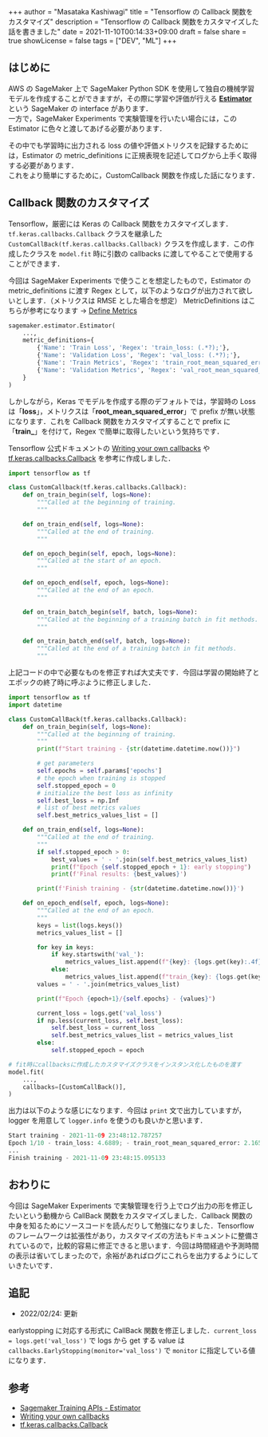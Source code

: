 +++
author = "Masataka Kashiwagi"
title = "Tensorflow の Callback 関数をカスタマイズ"
description = "Tensorflow の Callback 関数をカスタマイズした話を書きました"
date = 2021-11-10T00:14:33+09:00
draft = false
share = true
showLicense = false
tags = ["DEV", "ML"]
+++

## はじめに

AWS の SageMaker 上で SageMaker Python SDK を使用して独自の機械学習モデルを作成することができますが，その際に学習や評価が行える **[Estimator](https://sagemaker.readthedocs.io/en/stable/api/training/estimators.html)** という SageMaker の interface があります．<br>
一方で，SageMaker Experiments で実験管理を行いたい場合には，この Estimator に色々と渡してあげる必要があります．

その中でも学習時に出力される loss の値や評価メトリクスを記録するためには，Estimator の metric_definitions に正規表現を記述してログから上手く取得する必要があります．<br>
これをより簡単にするために，CustomCallback 関数を作成した話になります．

## Callback 関数のカスタマイズ

Tensorflow，厳密には Keras の Callback 関数をカスタマイズします．`tf.keras.callbacks.Callback` クラスを継承した `CustomCallBack(tf.keras.callbacks.Callback)` クラスを作成します．この作成したクラスを `model.fit` 時に引数の callbacks に渡してやることで使用することができます．

今回は SageMaker Experiments で使うことを想定したもので，Estimator の metric_definitions に渡す Regex として，以下のようなログが出力されて欲しいとします．（メトリクスは RMSE とした場合を想定）
MetricDefinitions はこちらが参考になります → [Define Metrics](https://docs.aws.amazon.com/sagemaker/latest/dg/automatic-model-tuning-define-metrics.html)

```python
sagemaker.estimator.Estimator(
    ...,
    metric_definitions={
        {'Name': 'Train Loss', 'Regex': 'train_loss: (.*?);'},
        {'Name': 'Validation Loss', 'Regex': 'val_loss: (.*?);'},
        {'Name': 'Train Metrics', 'Regex': 'train_root_mean_squared_error: (.*?);'},
        {'Name': 'Validation Metrics', 'Regex': 'val_root_mean_squared_error: (.*?);'},
    }
)
```

しかしながら，Keras でモデルを作成する際のデフォルトでは，学習時の Loss は「**loss**」，メトリクスは「**root_mean_squared_error**」で prefix が無い状態になります．これを Callback 関数をカスタマイズすることで prefix に「**train_**」を付けて，Regex で簡単に取得したいという気持ちです．

Tensorflow 公式ドキュメントの [Writing your own callbacks](https://www.tensorflow.org/guide/keras/custom_callback?hl=en) や [tf.keras.callbacks.Callback](https://www.tensorflow.org/api_docs/python/tf/keras/callbacks/Callback) を参考に作成しました．

```python
import tensorflow as tf

class CustomCallback(tf.keras.callbacks.Callback):
    def on_train_begin(self, logs=None):
        """Called at the beginning of training.
        """

    def on_train_end(self, logs=None):
        """Called at the end of training.
        """

    def on_epoch_begin(self, epoch, logs=None):
        """Called at the start of an epoch.
        """

    def on_epoch_end(self, epoch, logs=None):
        """Called at the end of an epoch.
        """

    def on_train_batch_begin(self, batch, logs=None):
        """Called at the beginning of a training batch in fit methods.
        """

    def on_train_batch_end(self, batch, logs=None):
        """Called at the end of a training batch in fit methods.
        """
```

上記コードの中で必要なものを修正すれば大丈夫です．今回は学習の開始終了とエポックの終了時に呼ぶように修正しました．

```python
import tensorflow as tf
import datetime

class CustomCallBack(tf.keras.callbacks.Callback):
    def on_train_begin(self, logs=None):
        """Called at the beginning of training.
        """
        print(f"Start training - {str(datetime.datetime.now())}")

        # get parameters
        self.epochs = self.params['epochs']
        # the epoch when training is stopped
        self.stopped_epoch = 0
        # initialize the best loss as infinity
        self.best_loss = np.Inf
        # list of best metrics values
        self.best_metrics_values_list = []

    def on_train_end(self, logs=None):
        """Called at the end of training.
        """
        if self.stopped_epoch > 0:
            best_values = ' - '.join(self.best_metrics_values_list)
            print(f"Epoch {self.stopped_epoch + 1}: early stopping")
            print(f'Final results: {best_values}')

        print(f'Finish training - {str(datetime.datetime.now())}')

    def on_epoch_end(self, epoch, logs=None):
        """Called at the end of an epoch.
        """
        keys = list(logs.keys())
        metrics_values_list = []

        for key in keys:
            if key.startswith('val_'):
                metrics_values_list.append(f"{key}: {logs.get(key):.4f};")
            else:
                metrics_values_list.append(f"train_{key}: {logs.get(key):.4f};")
        values = ' - '.join(metrics_values_list)

        print(f"Epoch {epoch+1}/{self.epochs} - {values}")

        current_loss = logs.get('val_loss')
        if np.less(current_loss, self.best_loss):
            self.best_loss = current_loss
            self.best_metrics_values_list = metrics_values_list
        else:
            self.stopped_epoch = epoch

# fit時にcallbacksに作成したカスタマイズクラスをインスタンス化したものを渡す
model.fit(
    ...,
    callbacks=[CustomCallBack()],
)
```

出力は以下のような感じになります．今回は `print` 文で出力していますが，logger を用意して `logger.info` を使うのも良いかと思います．

```python
Start training - 2021-11-09 23:48:12.787257
Epoch 1/10 - train_loss: 4.6889; - train_root_mean_squared_error: 2.1654; - val_loss: 11.1416; - val_root_mean_squared_error: 3.3379;
...
Finish training - 2021-11-09 23:48:15.095133
```

## おわりに

今回は SageMaker Experiments で実験管理を行う上でログ出力の形を修正したいという動機から CallBack 関数をカスタマイズしました．Callback 関数の中身を知るためにソースコードを読んだりして勉強になりました．Tensorflow のフレームワークは拡張性があり，カスタマイズの方法もドキュメントに整備されているので，比較的容易に修正できると思います．今回は時間経過や予測時間の表示は省いてしまったので，余裕があればログにこれらを出力するようにしていきたいです．

## 追記

- 2022/02/24: 更新

earlystopping に対応する形式に CallBack 関数を修正しました．`current_loss = logs.get('val_loss')` で logs から get する value は `callbacks.EarlyStopping(monitor='val_loss')` で `monitor` に指定している値になります．

## 参考

- [Sagemaker Training APIs - Estimator](https://sagemaker.readthedocs.io/en/stable/api/training/estimators.html)
- [Writing your own callbacks](https://www.tensorflow.org/guide/keras/custom_callback?hl=en)
- [tf.keras.callbacks.Callback](https://www.tensorflow.org/api_docs/python/tf/keras/callbacks/Callback)
